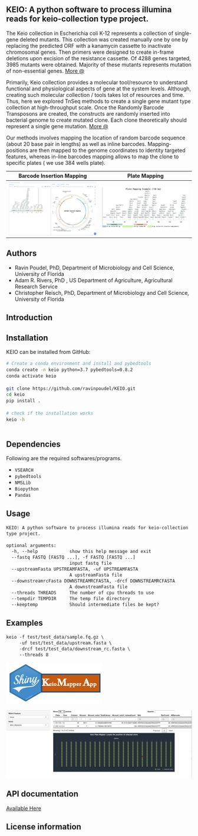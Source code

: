 ## KEIO: A python software to process illumina reads for keio-collection type project.

The Keio collection in Escherichia coli K-12 represents a collection of single-gene deleted mutants. This collection was created manually one by one by replacing the predicted ORF with a kanamycin cassette to inactivate chromosomal genes. Then primers were designed to create in-frame deletions upon excision of the resistance cassette. Of 4288 genes targeted, 3985 mutants were obtained. Majority of these mutants represents mutation of non-essential genes. [More @](https://www.ncbi.nlm.nih.gov/pmc/articles/PMC1681482/pdf/msb4100050.pdf)

Primarily, Keio collection provides a molecular tool/resource to understand functional and physiological aspects of gene at the system levels. Although, creating such molecular collection / tools takes lot of resources and time. Thus, here we explored TnSeq methods to create a single gene mutant type collection at high-throughput scale. Once the Randomly Barcode Transposons are created, the constructs are randomly inserted into bacterial genome to create mutated clone. Each clone theoretically should represent a single gene mutation. [More @](https://mbio.asm.org/content/6/3/e00306-15)

Our methods involves mapping the location of random barcode sequence (about 20 base pair in lengths) as well as inline barcodes. Mapping-positions are then mapped to the genome coordinates to identity targeted features, whereas in-line barcodes mapping allows to map the clone to specific plates ( we use 384 wells plate).


Barcode Insertion Mapping             |  Plate Mapping
:-------------------------:|:-------------------------:
![](https://raw.githubusercontent.com/ravinpoudel/KEIO/master/keio/data/instruction.png)  |  ![](https://raw.githubusercontent.com/ravinpoudel/KEIO/master/keio/data/platemapping.png)

## Authors

* Ravin Poudel, PhD, Department of Microbiology and Cell Science, University of Florida
* Adam R. Rivers, PhD , US Department of Agriculture, Agricultural Research Service
* Christopher Reisch, PhD, Department of Microbiology and Cell Science, University of Florida


## Introduction



## Installation

KEIO can be installed from GitHub:

```bash
# Create a conda environment and install and pybedtools
conda create -n keio python=3.7 pybedtools=0.8.2
conda activate keio

git clone https://github.com/ravinpoudel/KEIO.git
cd keio
pip install .

# check if the installation works
keio -h
    
```


## Dependencies

Following are the required softwares/programs.


* ``VSEARCH``
* ``pybedtools``
* ``NMSLib``
* ``Biopython``
* ``Pandas``


## Usage

```
KEIO: A python software to process illumina reads for keio-collection type project.

optional arguments:
  -h, --help            show this help message and exit
  --fastq FASTQ [FASTQ ...], -f FASTQ [FASTQ ...]
                        input fastq file
  --upstreamFasta UPSTREAMFASTA, -uf UPSTREAMFASTA
                        A upstreamFasta file
  --downstreamrcFasta DOWNSTREAMRCFASTA, -drcf DOWNSTREAMRCFASTA
                        A downstreamFasta file
  --threads THREADS     The number of cpu threads to use
  --tempdir TEMPDIR     The temp file directory
  --keeptemp            Should intermediate files be kept?

```

## Examples


```{bash}
keio -f test/test_data/sample.fq.gz \
     -uf test/test_data/upstream.fasta \
     -drcf test/test_data/downstream_rc.fasta \
     --threads 8

```




[![IMAGE ALT TEXT HERE](https://raw.githubusercontent.com/ravinpoudel/KEIO/master/keio/data/applogo.png)](https://ravinpoudel.shinyapps.io/keioplatemapper/)


[![IMAGE ALT TEXT HERE](https://raw.githubusercontent.com/ravinpoudel/KEIO/master/keio/data/KeioMapper.png)](https://ravinpoudel.shinyapps.io/keioplatemapper/)




## API documentation

[Available Here](https://ravinpoudel.github.io/KEIO/)


## License information

